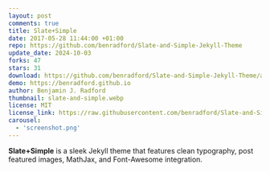 ```yaml
---
layout: post
comments: true
title: Slate+Simple
date: 2017-05-28 11:44:00 +01:00
repo: https://github.com/benradford/Slate-and-Simple-Jekyll-Theme
update_date: 2024-10-03
forks: 47
stars: 31
download: https://github.com/benradford/Slate-and-Simple-Jekyll-Theme/archive/refs/heads/master.zip
demo: https://benradford.github.io
author: Benjamin J. Radford
thumbnail: slate-and-simple.webp
license: MIT
license_link: https://raw.githubusercontent.com/benradford/Slate-and-Simple-Jekyll-Theme/refs/heads/master/LICENSE
carousel:
  - 'screenshot.png'
---
```


**Slate+Simple** is a sleek Jekyll theme that features clean typography, post featured images, MathJax, and Font-Awesome integration.
